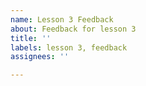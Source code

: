 ```yaml
---
name: Lesson 3 Feedback
about: Feedback for lesson 3
title: ''
labels: lesson 3, feedback
assignees: ''

---
```



